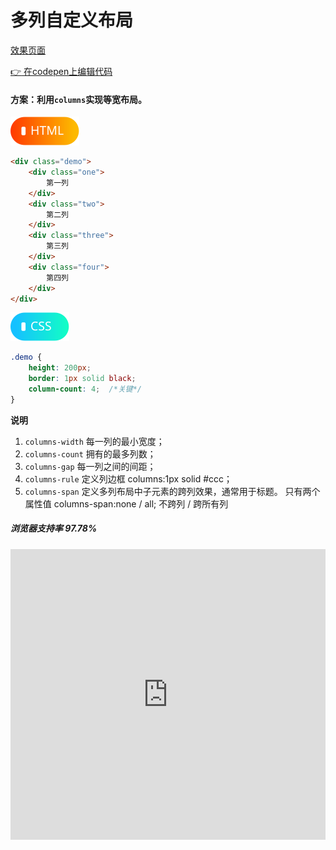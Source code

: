 # <b>多列自定义布局</b>

[效果页面](00多列1.html ':include :type=iframe width=100% height=220px')

[:point_right: 在codepen上编辑代码](https://codepen.io/shuangcs/pen/OvwZKN)

#### 方案：利用`columns`实现等宽布局。

![标签](../assets/html.svg)

```html
<div class="demo">
    <div class="one">
        第一列
    </div>
    <div class="two">
        第二列
    </div>
    <div class="three">
        第三列
    </div>
    <div class="four">
        第四列
    </div>
</div>
```

![标签](../assets/css.svg)

```css
.demo {
    height: 200px;
    border: 1px solid black;
    column-count: 4;  /*关键*/
}
```
<b>说明</b>
1. `columns-width` 每一列的最小宽度；
2. `columns-count` 拥有的最多列数；
3. `columns-gap` 每一列之间的间距；
4. `columns-rule` 定义列边框 columns:1px solid #ccc；
5. `columns-span` 定义多列布局中子元素的跨列效果，通常用于标题。
    只有两个属性值   columns-span:none / all;  不跨列 / 跨所有列

##### 浏览器支持率 97.78%
<iframe src="https://caniuse.bitsofco.de/embed/index.html?feat=multicolumn&amp;periods=future_2,future_1,current,past_1,past_2,past_3&amp;accessible-colours=false" frameborder="0" width="100%" height="465px"></iframe>